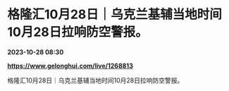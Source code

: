 # 格隆汇10月28日｜乌克兰基辅当地时间10月28日拉响防空警报。

**2023-10-28 08:30**

**https://www.gelonghui.com/live/1268813**

格隆汇10月28日｜乌克兰基辅当地时间10月28日拉响防空警报。